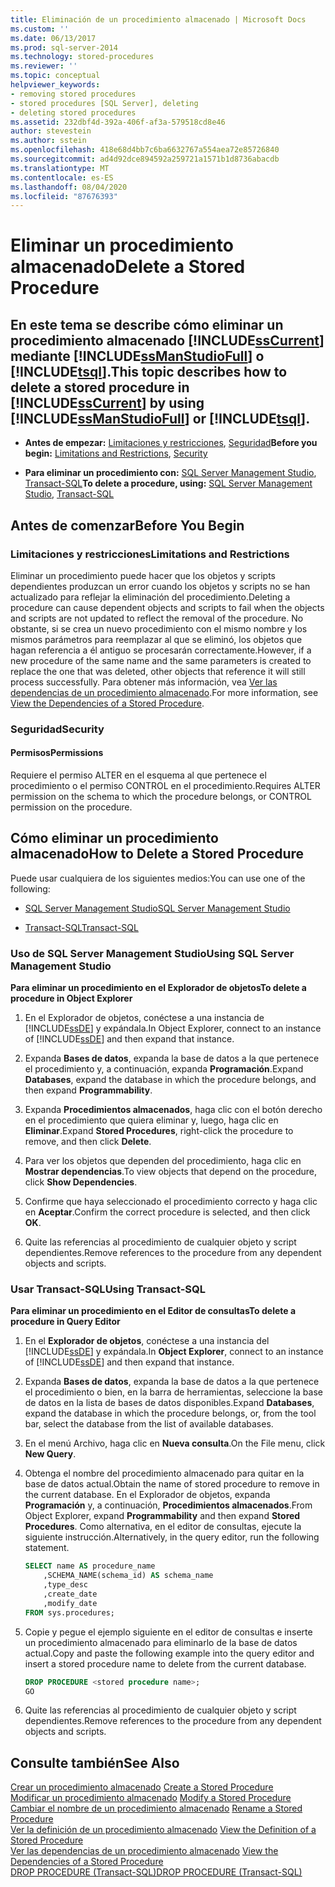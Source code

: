 ```yaml
---
title: Eliminación de un procedimiento almacenado | Microsoft Docs
ms.custom: ''
ms.date: 06/13/2017
ms.prod: sql-server-2014
ms.technology: stored-procedures
ms.reviewer: ''
ms.topic: conceptual
helpviewer_keywords:
- removing stored procedures
- stored procedures [SQL Server], deleting
- deleting stored procedures
ms.assetid: 232dbf4d-392a-406f-af3a-579518cd8e46
author: stevestein
ms.author: sstein
ms.openlocfilehash: 418e68d4bb7c6ba6632767a554aea72e85726840
ms.sourcegitcommit: ad4d92dce894592a259721a1571b1d8736abacdb
ms.translationtype: MT
ms.contentlocale: es-ES
ms.lasthandoff: 08/04/2020
ms.locfileid: "87676393"
---
```

# <a name="delete-a-stored-procedure"></a><span data-ttu-id="ff430-102">Eliminar un procedimiento almacenado</span><span class="sxs-lookup"><span data-stu-id="ff430-102">Delete a Stored Procedure</span></span>
    
##  <a name="this-topic-describes-how-to-delete-a-stored-procedure-in-sscurrent-by-using-ssmanstudiofull-or-tsql"></a><a name="Top"></a> <span data-ttu-id="ff430-103">En este tema se describe cómo eliminar un procedimiento almacenado [!INCLUDE[ssCurrent](../../includes/sscurrent-md.md)] mediante [!INCLUDE[ssManStudioFull](../../includes/ssmanstudiofull-md.md)] o [!INCLUDE[tsql](../../includes/tsql-md.md)].</span><span class="sxs-lookup"><span data-stu-id="ff430-103">This topic describes how to delete a stored procedure in [!INCLUDE[ssCurrent](../../includes/sscurrent-md.md)] by using [!INCLUDE[ssManStudioFull](../../includes/ssmanstudiofull-md.md)] or [!INCLUDE[tsql](../../includes/tsql-md.md)].</span></span>  
  
-   <span data-ttu-id="ff430-104">**Antes de empezar:**  [Limitaciones y restricciones](#Restrictions), [Seguridad](#Security)</span><span class="sxs-lookup"><span data-stu-id="ff430-104">**Before you begin:**  [Limitations and Restrictions](#Restrictions), [Security](#Security)</span></span>  
  
-   <span data-ttu-id="ff430-105">**Para eliminar un procedimiento con:**  [SQL Server Management Studio](#SSMSProcedure), [Transact-SQL](#TsqlProcedure)</span><span class="sxs-lookup"><span data-stu-id="ff430-105">**To delete a procedure, using:**  [SQL Server Management Studio](#SSMSProcedure), [Transact-SQL](#TsqlProcedure)</span></span>  
  
##  <a name="before-you-begin"></a><a name="BeforeYouBegin"></a> <span data-ttu-id="ff430-106">Antes de comenzar</span><span class="sxs-lookup"><span data-stu-id="ff430-106">Before You Begin</span></span>  
  
###  <a name="limitations-and-restrictions"></a><a name="Restrictions"></a> <span data-ttu-id="ff430-107">Limitaciones y restricciones</span><span class="sxs-lookup"><span data-stu-id="ff430-107">Limitations and Restrictions</span></span>  
 <span data-ttu-id="ff430-108">Eliminar un procedimiento puede hacer que los objetos y scripts dependientes produzcan un error cuando los objetos y scripts no se han actualizado para reflejar la eliminación del procedimiento.</span><span class="sxs-lookup"><span data-stu-id="ff430-108">Deleting a procedure can cause dependent objects and scripts to fail when the objects and scripts are not updated to reflect the removal of the procedure.</span></span> <span data-ttu-id="ff430-109">No obstante, si se crea un nuevo procedimiento con el mismo nombre y los mismos parámetros para reemplazar al que se eliminó, los objetos que hagan referencia a él antiguo se procesarán correctamente.</span><span class="sxs-lookup"><span data-stu-id="ff430-109">However, if a new procedure of the same name and the same parameters is created to replace the one that was deleted, other objects that reference it will still process successfully.</span></span> <span data-ttu-id="ff430-110">Para obtener más información, vea [Ver las dependencias de un procedimiento almacenado](view-the-dependencies-of-a-stored-procedure.md).</span><span class="sxs-lookup"><span data-stu-id="ff430-110">For more information, see [View the Dependencies of a Stored Procedure](view-the-dependencies-of-a-stored-procedure.md).</span></span>  
  
###  <a name="security"></a><a name="Security"></a> <span data-ttu-id="ff430-111">Seguridad</span><span class="sxs-lookup"><span data-stu-id="ff430-111">Security</span></span>  
  
####  <a name="permissions"></a><a name="Permissions"></a> <span data-ttu-id="ff430-112">Permisos</span><span class="sxs-lookup"><span data-stu-id="ff430-112">Permissions</span></span>  
 <span data-ttu-id="ff430-113">Requiere el permiso ALTER en el esquema al que pertenece el procedimiento o el permiso CONTROL en el procedimiento.</span><span class="sxs-lookup"><span data-stu-id="ff430-113">Requires ALTER permission on the schema to which the procedure belongs, or CONTROL permission on the procedure.</span></span>  
  
##  <a name="how-to-delete-a-stored-procedure"></a><a name="Procedures"></a> <span data-ttu-id="ff430-114">Cómo eliminar un procedimiento almacenado</span><span class="sxs-lookup"><span data-stu-id="ff430-114">How to Delete a Stored Procedure</span></span>  
 <span data-ttu-id="ff430-115">Puede usar cualquiera de los siguientes medios:</span><span class="sxs-lookup"><span data-stu-id="ff430-115">You can use one of the following:</span></span>  
  
-   [<span data-ttu-id="ff430-116">SQL Server Management Studio</span><span class="sxs-lookup"><span data-stu-id="ff430-116">SQL Server Management Studio</span></span>](#SSMSProcedure)  
  
-   [<span data-ttu-id="ff430-117">Transact-SQL</span><span class="sxs-lookup"><span data-stu-id="ff430-117">Transact-SQL</span></span>](#TsqlProcedure)  
  
###  <a name="using-sql-server-management-studio"></a><a name="SSMSProcedure"></a> <span data-ttu-id="ff430-118">Uso de SQL Server Management Studio</span><span class="sxs-lookup"><span data-stu-id="ff430-118">Using SQL Server Management Studio</span></span>  
 <span data-ttu-id="ff430-119">**Para eliminar un procedimiento en el Explorador de objetos**</span><span class="sxs-lookup"><span data-stu-id="ff430-119">**To delete a procedure in Object Explorer**</span></span>  
  
1.  <span data-ttu-id="ff430-120">En el Explorador de objetos, conéctese a una instancia de [!INCLUDE[ssDE](../../includes/ssde-md.md)] y expándala.</span><span class="sxs-lookup"><span data-stu-id="ff430-120">In Object Explorer, connect to an instance of [!INCLUDE[ssDE](../../includes/ssde-md.md)] and then expand that instance.</span></span>  
  
2.  <span data-ttu-id="ff430-121">Expanda **Bases de datos**, expanda la base de datos a la que pertenece el procedimiento y, a continuación, expanda **Programación**.</span><span class="sxs-lookup"><span data-stu-id="ff430-121">Expand **Databases**, expand the database in which the procedure belongs, and then expand **Programmability**.</span></span>  
  
3.  <span data-ttu-id="ff430-122">Expanda **Procedimientos almacenados**, haga clic con el botón derecho en el procedimiento que quiera eliminar y, luego, haga clic en **Eliminar**.</span><span class="sxs-lookup"><span data-stu-id="ff430-122">Expand **Stored Procedures**, right-click the procedure to remove, and then click **Delete**.</span></span>  
  
4.  <span data-ttu-id="ff430-123">Para ver los objetos que dependen del procedimiento, haga clic en **Mostrar dependencias**.</span><span class="sxs-lookup"><span data-stu-id="ff430-123">To view objects that depend on the procedure, click **Show Dependencies**.</span></span>  
  
5.  <span data-ttu-id="ff430-124">Confirme que haya seleccionado el procedimiento correcto y haga clic en **Aceptar**.</span><span class="sxs-lookup"><span data-stu-id="ff430-124">Confirm the correct procedure is selected, and then click **OK**.</span></span>  
  
6.  <span data-ttu-id="ff430-125">Quite las referencias al procedimiento de cualquier objeto y script dependientes.</span><span class="sxs-lookup"><span data-stu-id="ff430-125">Remove references to the procedure from any dependent objects and scripts.</span></span>  
  
###  <a name="using-transact-sql"></a><a name="TsqlProcedure"></a> <span data-ttu-id="ff430-126">Usar Transact-SQL</span><span class="sxs-lookup"><span data-stu-id="ff430-126">Using Transact-SQL</span></span>  
 <span data-ttu-id="ff430-127">**Para eliminar un procedimiento en el Editor de consultas**</span><span class="sxs-lookup"><span data-stu-id="ff430-127">**To delete a procedure in Query Editor**</span></span>  
  
1.  <span data-ttu-id="ff430-128">En el **Explorador de objetos**, conéctese a una instancia del [!INCLUDE[ssDE](../../includes/ssde-md.md)] y expándala.</span><span class="sxs-lookup"><span data-stu-id="ff430-128">In **Object Explorer**, connect to an instance of [!INCLUDE[ssDE](../../includes/ssde-md.md)] and then expand that instance.</span></span>  
  
2.  <span data-ttu-id="ff430-129">Expanda **Bases de datos**, expanda la base de datos a la que pertenece el procedimiento o bien, en la barra de herramientas, seleccione la base de datos en la lista de bases de datos disponibles.</span><span class="sxs-lookup"><span data-stu-id="ff430-129">Expand **Databases**, expand the database in which the procedure belongs, or, from the tool bar, select the database from the list of available databases.</span></span>  
  
3.  <span data-ttu-id="ff430-130">En el menú Archivo, haga clic en **Nueva consulta**.</span><span class="sxs-lookup"><span data-stu-id="ff430-130">On the File menu, click **New Query**.</span></span>  
  
4.  <span data-ttu-id="ff430-131">Obtenga el nombre del procedimiento almacenado para quitar en la base de datos actual.</span><span class="sxs-lookup"><span data-stu-id="ff430-131">Obtain the name of stored procedure to remove in the current database.</span></span> <span data-ttu-id="ff430-132">En el Explorador de objetos, expanda **Programación** y, a continuación, **Procedimientos almacenados**.</span><span class="sxs-lookup"><span data-stu-id="ff430-132">From Object Explorer, expand **Programmability** and then expand **Stored Procedures**.</span></span> <span data-ttu-id="ff430-133">Como alternativa, en el editor de consultas, ejecute la siguiente instrucción.</span><span class="sxs-lookup"><span data-stu-id="ff430-133">Alternatively, in the query editor, run the following statement.</span></span>  
  
    ```sql  
    SELECT name AS procedure_name   
        ,SCHEMA_NAME(schema_id) AS schema_name  
        ,type_desc  
        ,create_date  
        ,modify_date  
    FROM sys.procedures;  
    ```  
  
5.  <span data-ttu-id="ff430-134">Copie y pegue el ejemplo siguiente en el editor de consultas e inserte un procedimiento almacenado para eliminarlo de la base de datos actual.</span><span class="sxs-lookup"><span data-stu-id="ff430-134">Copy and paste the following example into the query editor and insert a stored procedure name to delete from the current database.</span></span>  
  
    ```sql  
    DROP PROCEDURE <stored procedure name>;  
    GO  
    ```  
  
6.  <span data-ttu-id="ff430-135">Quite las referencias al procedimiento de cualquier objeto y script dependientes.</span><span class="sxs-lookup"><span data-stu-id="ff430-135">Remove references to the procedure from any dependent objects and scripts.</span></span>  
  
## <a name="see-also"></a><span data-ttu-id="ff430-136">Consulte también</span><span class="sxs-lookup"><span data-stu-id="ff430-136">See Also</span></span>  
 <span data-ttu-id="ff430-137">[Crear un procedimiento almacenado](create-a-stored-procedure.md) </span><span class="sxs-lookup"><span data-stu-id="ff430-137">[Create a Stored Procedure](create-a-stored-procedure.md) </span></span>  
 <span data-ttu-id="ff430-138">[Modificar un procedimiento almacenado](modify-a-stored-procedure.md) </span><span class="sxs-lookup"><span data-stu-id="ff430-138">[Modify a Stored Procedure](modify-a-stored-procedure.md) </span></span>  
 <span data-ttu-id="ff430-139">[Cambiar el nombre de un procedimiento almacenado](rename-a-stored-procedure.md) </span><span class="sxs-lookup"><span data-stu-id="ff430-139">[Rename a Stored Procedure](rename-a-stored-procedure.md) </span></span>  
 <span data-ttu-id="ff430-140">[Ver la definición de un procedimiento almacenado](view-the-definition-of-a-stored-procedure.md) </span><span class="sxs-lookup"><span data-stu-id="ff430-140">[View the Definition of a Stored Procedure](view-the-definition-of-a-stored-procedure.md) </span></span>  
 <span data-ttu-id="ff430-141">[Ver las dependencias de un procedimiento almacenado](view-the-dependencies-of-a-stored-procedure.md) </span><span class="sxs-lookup"><span data-stu-id="ff430-141">[View the Dependencies of a Stored Procedure](view-the-dependencies-of-a-stored-procedure.md) </span></span>  
 [<span data-ttu-id="ff430-142">DROP PROCEDURE &#40;Transact-SQL&#41;</span><span class="sxs-lookup"><span data-stu-id="ff430-142">DROP PROCEDURE &#40;Transact-SQL&#41;</span></span>](/sql/t-sql/statements/drop-procedure-transact-sql)  
  
  
